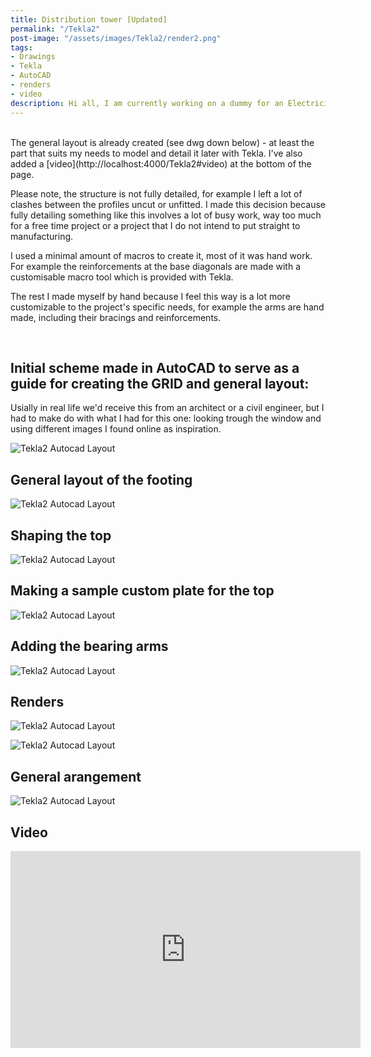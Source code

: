 ```yaml
---
title: Distribution tower [Updated]
permalink: "/Tekla2"
post-image: "/assets/images/Tekla2/render2.png"
tags:
- Drawings
- Tekla
- AutoCAD
- renders
- video
description: Hi all, I am currently working on a dummy for an Electricity Pylon model.
---
```

<br>
The general layout is already created (see dwg down below) - at least the part that suits my needs to model and detail it later with Tekla.    
I've also added a [video](http://localhost:4000/Tekla2#video)
 at the bottom of the page.      

Please note, the structure is not fully detailed, for example I left a lot of clashes between the profiles uncut or unfitted. I made this decision because fully detailing something like this involves a lot of busy work, way too much for a free time project or a project that I do not intend to put straight to manufacturing.    

I used a minimal amount of macros to create it, most of it was hand work. For example the reinforcements at the base diagonals are made with a customisable macro tool which is provided with Tekla.

The rest I made myself by hand because I feel this way is a lot more customizable to the project's specific needs, for example the arms are hand made, including their bracings and reinforcements.

 <br>    

## Initial scheme made in AutoCAD to serve as a guide for creating the GRID and general layout:

Usially in real life we'd receive this from an architect or a civil engineer, but I had to make do with what I had for this one: looking trough the window and using different images I found online as inspiration.

![Tekla2 Autocad Layout](/assets/images/Tekla2/screenshot1.jpg)

## General layout of the footing

![Tekla2 Autocad Layout](/assets/images/Tekla2/1.jpg)

## Shaping the top

![Tekla2 Autocad Layout](/assets/images/Tekla2/2.jpg)

## Making a sample custom plate for the top

![Tekla2 Autocad Layout](/assets/images/Tekla2/3.jpg)

## Adding the bearing arms

![Tekla2 Autocad Layout](/assets/images/Tekla2/4.jpg)

## Renders

![Tekla2 Autocad Layout](/assets/images/Tekla2/render1.png)


![Tekla2 Autocad Layout](/assets/images/Tekla2/render3.png)

## General arangement
![Tekla2 Autocad Layout](/assets/images/Tekla2/GA.jpg)

## Video

<iframe width="560" height="315" src="https://www.youtube.com/embed/D2iMbxT3-Pg" frameborder="0" allow="accelerometer; autoplay; clipboard-write; encrypted-media; gyroscope; picture-in-picture" allowfullscreen></iframe>

